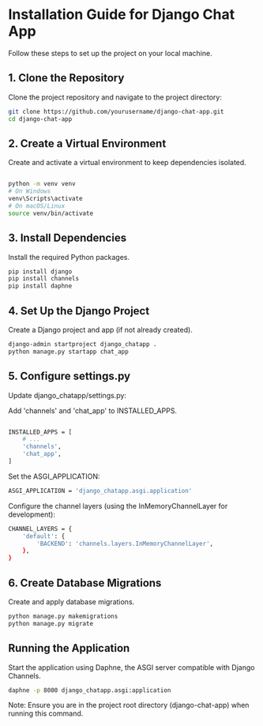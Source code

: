 # Installation Guide for Django Chat App

Follow these steps to set up the project on your local machine.

## 1. Clone the Repository

Clone the project repository and navigate to the project directory:

```bash
git clone https://github.com/yourusername/django-chat-app.git
cd django-chat-app
```

## 2. Create a Virtual Environment
Create and activate a virtual environment to keep dependencies isolated.

```bash

python -m venv venv
# On Windows
venv\Scripts\activate
# On macOS/Linux
source venv/bin/activate
```

## 3. Install Dependencies
Install the required Python packages.

```bash
pip install django
pip install channels
pip install daphne
```


## 4. Set Up the Django Project
Create a Django project and app (if not already created).

```bash
django-admin startproject django_chatapp .
python manage.py startapp chat_app
```


## 5. Configure settings.py
Update django_chatapp/settings.py:

Add 'channels' and 'chat_app' to INSTALLED_APPS.

```bash

INSTALLED_APPS = [
    # ...
    'channels',
    'chat_app',
]
```

Set the ASGI_APPLICATION:

```bash
ASGI_APPLICATION = 'django_chatapp.asgi.application'
```

Configure the channel layers (using the InMemoryChannelLayer for development):

```bash
CHANNEL_LAYERS = {
    'default': {
        'BACKEND': 'channels.layers.InMemoryChannelLayer',
    },
}
```


## 6. Create Database Migrations
Create and apply database migrations.

```bash
python manage.py makemigrations
python manage.py migrate
```



## Running the Application
Start the application using Daphne, the ASGI server compatible with Django Channels.

```bash
daphne -p 8000 django_chatapp.asgi:application
```
Note: Ensure you are in the project root directory (django-chat-app) when running this command.